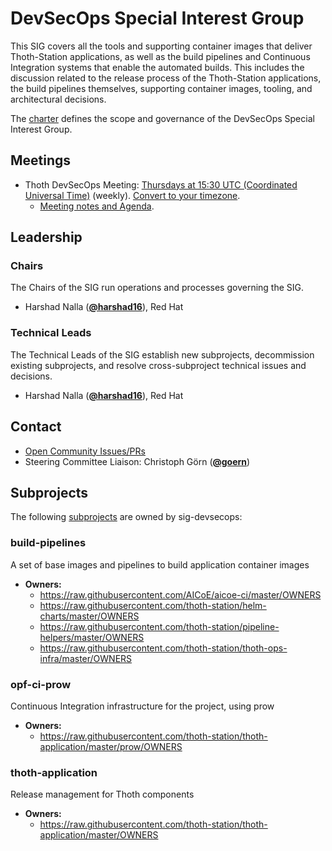 <!---
This is an autogenerated file!

Please do not edit this file directly, but instead make changes to the
sigs.yaml file in the project root.

To understand how this file is generated, see https://git.k8s.io/community/generator/README.md

for Thoth we use `podman run --rm -e WHAT -e GO111MODULE=on -e GOPROXY -v $(pwd):/go/src/app:Z golang:1.12 make -C /go/src/app generate`

--->

# DevSecOps Special Interest Group

This SIG covers all the tools and supporting container images that deliver Thoth-Station applications, as well as the build pipelines and Continuous Integration systems that enable the automated builds.
This includes the discussion related to the release process of the Thoth-Station applications, the build pipelines themselves, supporting container images, tooling, and architectural decisions.

The [charter](charter.md) defines the scope and governance of the DevSecOps Special Interest Group.

## Meetings
* Thoth DevSecOps Meeting: [Thursdays at 15:30 UTC (Coordinated Universal Time)](https://meet.google.com/ozb-tbrp-agx) (weekly). [Convert to your timezone](http://www.thetimezoneconverter.com/?t=15:30&tz=UTC%20%28Coordinated%20Universal%20Time%29).
  * [Meeting notes and Agenda](https://docs.google.com/document/d/16EIdTs12apkjuNlgBCMa0gQ2Gd0CFu9wn-N9GQmwTdw/edit).

## Leadership

### Chairs

The Chairs of the SIG run operations and processes governing the SIG.

* Harshad Nalla (**[@harshad16](https://github.com/harshad16)**), Red Hat

### Technical Leads

The Technical Leads of the SIG establish new subprojects, decommission existing
subprojects, and resolve cross-subproject technical issues and decisions.

* Harshad Nalla (**[@harshad16](https://github.com/harshad16)**), Red Hat

## Contact
- [Open Community Issues/PRs](https://github.com/kubernetes/community/labels/sig%2Fdevsecops)
- Steering Committee Liaison: Christoph Görn (**[@goern](https://github.com/goern)**)

## Subprojects

The following [subprojects][subproject-definition] are owned by sig-devsecops:
### build-pipelines
A set of base images and pipelines to build application container images
- **Owners:**
  - https://raw.githubusercontent.com/AICoE/aicoe-ci/master/OWNERS
  - https://raw.githubusercontent.com/thoth-station/helm-charts/master/OWNERS
  - https://raw.githubusercontent.com/thoth-station/pipeline-helpers/master/OWNERS
  - https://raw.githubusercontent.com/thoth-station/thoth-ops-infra/master/OWNERS
### opf-ci-prow
Continuous Integration infrastructure for the project, using prow
- **Owners:**
  - https://raw.githubusercontent.com/thoth-station/thoth-application/master/prow/OWNERS
### thoth-application
Release management for Thoth components
- **Owners:**
  - https://raw.githubusercontent.com/thoth-station/thoth-application/master/OWNERS

[subproject-definition]: https://github.com/kubernetes/community/blob/master/governance.md#subprojects
<!-- BEGIN CUSTOM CONTENT -->

<!-- END CUSTOM CONTENT -->
